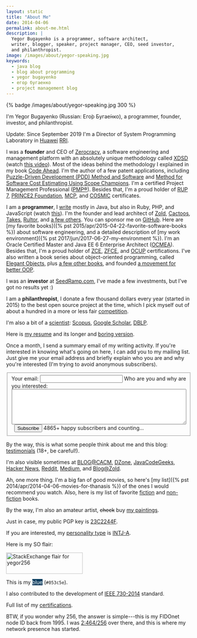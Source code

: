 ```yaml
---
layout: static
title: "About Me"
date: 2014-04-06
permalink: about-me.html
description: |
  Yegor Bugayenko is a programmer, software architect,
  writer, blogger, speaker, project manager, CEO, seed investor,
  and philanthropist.
image: /images/about/yegor-speaking.jpg
keywords:
  - java blog
  - blog about programming
  - yegor bugayenko
  - егор бугаенко
  - project management blog
---
```


{% badge /images/about/yegor-speaking.jpg 300 %}

I'm Yegor Bugayenko (Russian:
<span lang="ru" xml:lang="ru">Ег&#x43E;&#x301;р Буга&#x435;&#x301;нко</span>),
a programmer, founder, investor, and philanthropist.

Update: Since September 2019 I'm a Director of System Programming Laboratory
in [Huawei](https://www.huawei.com)
[RRI](https://career.huawei.ru/rri/).

I was a **founder** and CEO of [Zerocracy](https://www.zerocracy.com/),
a software engineering and management platform with an absolutely unique
methodology called [XDSD](https://www.xdsd.org) (watch [this video](https://www.youtube.com/watch?v=7EytYc7K5JA)).
Most of the ideas behind the methodology I explained in my book [Code Ahead](/code-ahead.html).
I'm the author of a few patent applications, including
[Puzzle-Driven Development (PDD) Method and Software](https://www.google.com/patents/US20120023476)
and
[Method for Software Cost Estimating Using Scope Champions](https://www.google.com/patents/US20100042968).
I'm a certified Project Management Professional
([PMP&reg;](/pdf/certifications/PMP-Jun07.pdf)).
Besides that, I'm a proud holder of
[RUP 7](/pdf/certifications/RUP-Feb07.pdf),
[PRINCE2 Foundation](/pdf/certifications/PRINCE2-Jun08.pdf),
[MCP](/pdf/certifications/MCP-Oct07.pdf),
and
[COSMIC](http://www.cosmicon.com/certificateHoldersV3.asp) certificates.

I am a **programmer**, I [write](https://github.com/yegor256)
mostly in Java, but also in Ruby, PHP, and JavaScript (watch [this](https://www.youtube.com/watch?v=cGcCcxx4xrg)).
I'm the founder and lead architect of
[Zold](https://www.zold.io),
[Cactoos](http://www.cactoos.org),
[Takes](http://www.takes.org),
[Rultor](http://www.rultor.com),
and [a few others](/pets.html).
You can sponsor me on [GitHub](https://github.com/sponsors/yegor256).
Here are [my favorite books]({% pst 2015/apr/2015-04-22-favorite-software-books %})
about software engineering, and a detailed description of
[my work environment]({% pst 2017/jun/2017-06-27-my-environment %}).
I'm an Oracle Certified Master and Java EE 6 Enterprise Architect
([OCMEA](/pdf/certifications/OCMJEA-Feb11.pdf)).
Besides that, I'm a proud holder of
[ZCE](/pdf/certifications/PHP5-Jul08.pdf),
[ZFCE](/pdf/certifications/ZFCE-Oct09.pdf), and
[OCUP](/pdf/certifications/OCUP-Sep08.pdf) certifications.
I've also written a book series about object-oriented programming,
called [Elegant Objects](/elegant-objects.html), plus
[a few other books](/books.html),
and founded [a movement for better OOP](https://elegantobjects.org).

I was an **investor** at [SeedRamp.com](http://www.seedramp.com), I've
made a few investments, but I've got no results yet :)

I am a **philanthropist**, I donate a few thousand dollars every year (started in 2015)
to the best open source project at the time, which I pick myself out of about a hundred in
a more or less fair [competition](/award.html).

I'm also a bit of a [scientist](/papers.html):
[Scopus](https://www.scopus.com/authid/detail.uri?authorId=30367443600),
[Google Scholar](https://scholar.google.com/citations?user=cYmXh60AAAAJ),
[DBLP](https://dblp.uni-trier.de/pers/hd/b/Bugayenko:Yegor).

Here is [my resume](https://latexonline.cc/compile?git=https%3A%2F%2Fgithub.com%2Fyegor256%2Fblog&target=_latex%2Fresume.tex&command=pdflatex&trackId=1520158941887)
and its longer and [boring version](https://latexonline.cc/compile?git=https%3A%2F%2Fgithub.com%2Fyegor256%2Fblog&target=_latex%2Fresume-boring.tex&command=pdflatex&trackId=1520166474432).

Once a month, I send a summary email of my writing activity. If
you're interested in knowing what's going on here, I can add you to my
mailing list. Just give me your email address and briefly explain who you are
and why you're interested (I'm trying to avoid anonymous
subscribers).

<form class="unprintable" action="https://www.mailanes.com/subscribe?list=1" method="POST"><fieldset id="form">
  <input type="hidden" name="redirect" value="https://www.yegor256.com/subscribed.html"/>
  <label for="email">Your email:</label>
  <input id="email" class="field field-text" tabindex="1" name="email" size="25" maxlength="255" type="email" required="required"/>
  <label for="reason">Who are you and why are you interested:</label>
  <textarea id="reason" style="width:100%;" name="reason" tabindex="2" class="field field-text" rows="6" required="required"></textarea>
  <label for="subscribe">&nbsp;</label>
  <button id="subscribe" class="field" tabindex="3" type="submit">Subscribe</button>
  <span class="note">4865+ happy subscribers and counting...</span>
</fieldset></form>

By the way, this is what some people think about me
and this blog: [testimonials](/testimonials.html) (18+, be careful!).

I'm also visible sometimes at
[BLOG@CACM](https://cacm.acm.org/blogs/blog-cacm/),
[DZone](https://dzone.com/users/1023189/yegor256.html),
[JavaCodeGeeks](https://www.javacodegeeks.com/user/yegor-bugayenko/?profiletab=posts),
[Hacker News](https://news.ycombinator.com/user?id=yegor256a),
[Reddit](https://www.reddit.com/user/yegor256),
[Medium](https://medium.com/@yegor256),
and
[Blog@Zold](https://blog.zold.io).

Ah, one more thing. I'm a big fan of good movies, so here's
[my list]({% pst 2014/apr/2014-04-06-movies-for-thanasis %}) of the ones
I would recommend you watch. Also, here is my list of favorite
[fiction](/fiction.html) and [non-fiction](/non-fiction.html) books.

By the way, I'm also an amateur artist,
<del>check</del> buy [my paintings](/paintings.html).

Just in case, my public PGP key is [23C2244F](/bin/23C2244F.asc).

If you are interested, my [personality type](https://en.wikipedia.org/wiki/Myers%E2%80%93Briggs_Type_Indicator)
is [INTJ-A](/images/personality.png).

Here is my SO flair:

<a href="https://stackexchange.com/users/63162">
<img src="//stackexchange.com/users/flair/63162.png"
  width="208" height="58" alt="StackExchange flair for yegor256"/>
</a>

This is my <span style="background-color:#053c5e;color:white;">blue</span> (`#053c5e`).

I also contributed to the development of
[IEEE 730-2014](/pdf/ieee-730-2014.pdf) standard.

Full list of my [certifications](https://github.com/yegor256/blog/tree/master/pdf/certifications).

BTW, if you wonder why 256, the answer is simple---this is my FIDOnet node ID back from 1995.
I was [2:464/256](http://nodehist.fidonet.org.ua/?address=2%3A464%2F256) over there, and this
is where my network presence has started.
